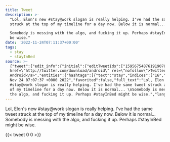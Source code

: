 ```yaml
---
title: Tweet
description: >-
  "Lol, Elon's new #stay@work slogan is really helping. I've had the same tweet
  struck at the top of my timeline for a day now. Below it is normal... 

  Somebody is messing with the algo, and fucking it up. Perhaps #stayInBed might
  be wise."
date: '2022-11-24T07:11:37+00:00'
tags:
  - stay
  - stayInBed
source: >-
  {"tweet":{"edit_info":{"initial":{"editTweetIds":["1595675487619190785"],"editableUntil":"2022-11-24T07:37:37.000Z","editsRemaining":"5","isEditEligible":true}},"retweeted":false,"source":"<a
  href=\"http://twitter.com/download/android\" rel=\"nofollow\">Twitter for
  Android</a>","entities":{"hashtags":[{"text":"stay","indices":["16","21"]},{"text":"stayInBed","indices":["210","220"]}],"symbols":[],"user_mentions":[],"urls":[]},"display_text_range":["0","235"],"favorite_count":"0","id_str":"1595675487619190785","truncated":false,"retweet_count":"0","id":"1595675487619190785","created_at":"Thu
  Nov 24 07:07:37 +0000 2022","favorited":false,"full_text":"Lol, Elon's new
  #stay@work slogan is really helping. I've had the same tweet struck at the top
  of my timeline for a day now. Below it is normal... \nSomebody is messing with
  the algo, and fucking it up. Perhaps #stayInBed might be wise.","lang":"en"}}
---
```

Lol, Elon's new #stay@work slogan is really helping. I've had the same tweet struck at the top of my timeline for a day now. Below it is normal... 
Somebody is messing with the algo, and fucking it up. Perhaps #stayInBed might be wise.
    
{{< tweet 0 0 >}}
    

